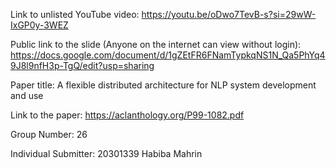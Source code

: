 Link to unlisted YouTube video:
https://youtu.be/oDwo7TevB-s?si=29wW-IxGP0y-3WEZ

Public link to the slide (Anyone on the internet can view without login):
https://docs.google.com/document/d/1gZEtFR6FNamTypkqNS1N_Qa5PhYq49J8l9nfH3p-TgQ/edit?usp=sharing

Paper title:
A flexible distributed architecture for NLP system
development and use


Link to the paper:
https://aclanthology.org/P99-1082.pdf

Group Number:
26

Individual Submitter:
20301339 Habiba Mahrin
